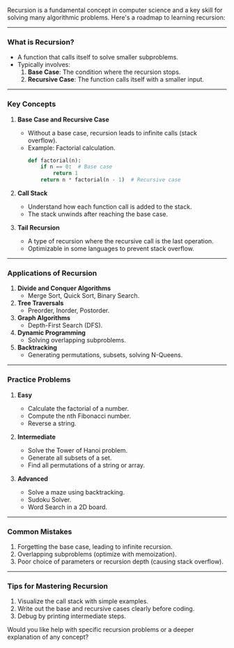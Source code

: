 Recursion is a fundamental concept in computer science and a key skill for solving many algorithmic problems. Here's a roadmap to learning recursion:

---

### **What is Recursion?**
- A function that calls itself to solve smaller subproblems.
- Typically involves:
  1. **Base Case**: The condition where the recursion stops.
  2. **Recursive Case**: The function calls itself with a smaller input.

---

### **Key Concepts**
1. **Base Case and Recursive Case**
   - Without a base case, recursion leads to infinite calls (stack overflow).
   - Example: Factorial calculation.
     ```python
     def factorial(n):
         if n == 0:  # Base case
             return 1
         return n * factorial(n - 1)  # Recursive case
     ```

2. **Call Stack**
   - Understand how each function call is added to the stack.
   - The stack unwinds after reaching the base case.

3. **Tail Recursion**
   - A type of recursion where the recursive call is the last operation.
   - Optimizable in some languages to prevent stack overflow.

---

### **Applications of Recursion**
1. **Divide and Conquer Algorithms**
   - Merge Sort, Quick Sort, Binary Search.
2. **Tree Traversals**
   - Preorder, Inorder, Postorder.
3. **Graph Algorithms**
   - Depth-First Search (DFS).
4. **Dynamic Programming**
   - Solving overlapping subproblems.
5. **Backtracking**
   - Generating permutations, subsets, solving N-Queens.

---

### **Practice Problems**
1. **Easy**
   - Calculate the factorial of a number.
   - Compute the nth Fibonacci number.
   - Reverse a string.

2. **Intermediate**
   - Solve the Tower of Hanoi problem.
   - Generate all subsets of a set.
   - Find all permutations of a string or array.

3. **Advanced**
   - Solve a maze using backtracking.
   - Sudoku Solver.
   - Word Search in a 2D board.

---

### **Common Mistakes**
1. Forgetting the base case, leading to infinite recursion.
2. Overlapping subproblems (optimize with memoization).
3. Poor choice of parameters or recursion depth (causing stack overflow).

---

### **Tips for Mastering Recursion**
1. Visualize the call stack with simple examples.
2. Write out the base and recursive cases clearly before coding.
3. Debug by printing intermediate steps.

Would you like help with specific recursion problems or a deeper explanation of any concept?